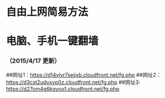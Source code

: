 # 自由上网简易方法
# 电脑、手机一键翻墙
### （2015/4/17 更新）

##网址1：https://d14ylvr7sejjxb.cloudfront.net/fg.php
##网址2：https://d3cst2udvxyp0z.cloudfront.net/fg.php
##网址3: https://d27om4g6kgyoo1.cloudfront.net/fg.php

